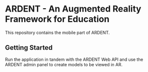 # ARDENT - An Augmented Reality Framework for Education

This repository contains the mobile part of ARDENT.

## Getting Started

Run the application in tandem with the ARDENT Web API and use the ARDENT admin panel to create models to be viewed in AR.
